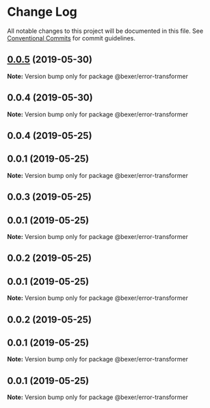# Change Log

All notable changes to this project will be documented in this file.
See [Conventional Commits](https://conventionalcommits.org) for commit guidelines.

## [0.0.5](https://github.com/error-reporter/bexer/compare/@bexer/error-transformer@0.0.4...@bexer/error-transformer@0.0.5) (2019-05-30)

**Note:** Version bump only for package @bexer/error-transformer





## 0.0.4 (2019-05-30)

**Note:** Version bump only for package @bexer/error-transformer





## 0.0.4 (2019-05-25)



## 0.0.1 (2019-05-25)

**Note:** Version bump only for package @bexer/error-transformer





## 0.0.3 (2019-05-25)



## 0.0.1 (2019-05-25)

**Note:** Version bump only for package @bexer/error-transformer





## 0.0.2 (2019-05-25)



## 0.0.1 (2019-05-25)

**Note:** Version bump only for package @bexer/error-transformer





## 0.0.2 (2019-05-25)



## 0.0.1 (2019-05-25)

**Note:** Version bump only for package @bexer/error-transformer





## 0.0.1 (2019-05-25)

**Note:** Version bump only for package @bexer/error-transformer
